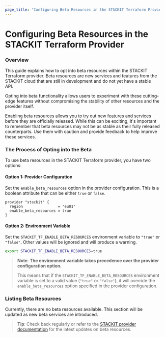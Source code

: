 ```yaml
---
page_title: "Configuring Beta Resources in the STACKIT Terraform Provider"
---
```

# Configuring Beta Resources in the STACKIT Terraform Provider

### Overview

This guide explains how to opt into beta resources within the STACKIT Terraform provider. Beta resources are new services and features from the STACKIT cloud that are still in development and do not yet have a stable API. 

Opting into beta functionality allows users to experiment with these cutting-edge features without compromising the stability of other resources and the provider itself.

Enabling beta resources allows you to try out new features and services before they are officially released. While this can be exciting, it's important to remember that beta resources may not be as stable as their fully released counterparts. Use them with caution and provide feedback to help improve these services.

### The Process of Opting into the Beta

To use beta resources in the STACKIT Terraform provider, you have two options:

#### Option 1: Provider Configuration

Set the `enable_beta_resources` option in the provider configuration. This is a boolean attribute that can be either `true` or `false`.

```hcl
provider "stackit" {
  region                = "eu01"
  enable_beta_resources = true
}
```

#### Option 2: Environment Variable

Set the `STACKIT_TF_ENABLE_BETA_RESOURCES` environment variable to `"true"` or `"false"`. Other values will be ignored and will produce a warning.

```sh
export STACKIT_TF_ENABLE_BETA_RESOURCES=true
```

> **Note**: **The environment variable takes precedence over the provider configuration option.**
>
> This means that if the `STACKIT_TF_ENABLE_BETA_RESOURCES` environment variable is set to a valid value (`"true"` or `"false"`), it will override the `enable_beta_resources` option specified in the provider configuration.
### Listing Beta Resources

Currently, there are no beta resources available. This section will be updated as new beta services are introduced.

> **Tip**: Check back regularly or refer to the [STACKIT provider documentation](#) for the latest updates on beta resources.